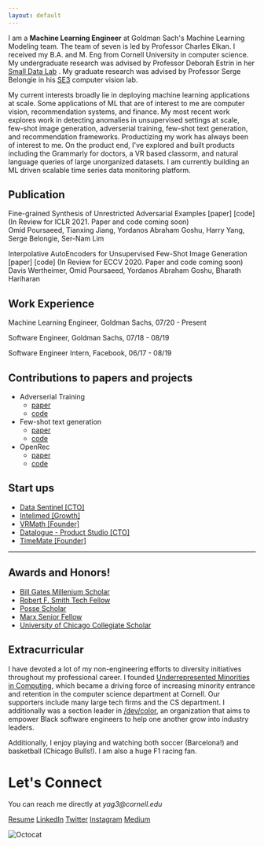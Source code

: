 ```yaml
---
layout: default
---
```


I am a **Machine Learning Engineer** at Goldman Sach's Machine Learning Modeling team. The team of seven is led by Professor Charles Elkan. I received my B.A. and M. Eng from Cornell University in computer science. My undergraduate research was advised by Professor Deborah Estrin in her [Small Data Lab](https://smalldata.io/) . My graduate research was advised by Professor Serge Belongie in his [SE3](https://vision.cornell.edu/se3/people/serge-belongie) computer vision lab. 

My current interests broadly lie in deploying machine learning applications at scale. Some applications of ML that are of interest to me are computer vision, recommendation systems, and finance. My most recent work explores work in detecting anomalies in unsupervised settings at scale, few-shot image generation, adverserial training, few-shot text generation, and recommendation frameworks. Productizing my work has always been of interest to me. On the product end, I've explored and built products including the Grammarly for doctors, a VR based classorm, and natural language queries of large unorganized datasets. I am currently building an ML driven scalable time series data monitoring platform. 

## Publication

Fine-grained Synthesis of Unrestricted Adversarial Examples
[paper] [code] (In Review for ICLR 2021. Paper and code coming soon)  
  Omid Poursaeed, Tianxing Jiang, Yordanos Abraham Goshu, Harry Yang, Serge Belongie, Ser-Nam Lim

Interpolative AutoEncoders for Unsupervised Few-Shot Image Generation 
[paper] [code] (In Review for ECCV 2020. Paper and code coming soon)  
  Davis Wertheimer, Omid Poursaeed, Yordanos Abraham Goshu, Bharath Hariharan

## Work Experience 

Machine Learning Engineer, Goldman Sachs, 07/20 - Present

Software Engineer, Goldman Sachs, 07/18 - 08/19

Software Engineer Intern, Facebook, 06/17 - 08/19

## Contributions to papers and projects

* Adverserial Training
  * [paper](https://arxiv.org/abs/1911.09058)
  * [code](https://github.com/ygoshu/HidingInStyle)
* Few-shot text generation
  * [paper](./Few_Shot_Text_Generation.pdf)
  * [code](https://github.com/ygoshu/FewShotTextGen)
* OpenRec
  * [paper](https://openrec.ai/)
  * [code](https://github.com/ygoshu/openrec)

## Start ups

* [Data Sentinel [CTO] ](https://www.goldmansachs.com/about-us/culture-of-innovation/gs-accelerate/)
* [Intelimed [Growth] ](https://ziyuqiu.github.io/IntelliCode/)
* [VRMath [Founder]](https://sites.google.com/cornell.edu/cs5650-projects-2019/projects/vrmath?authuser=0)
* [Datalogue - Product Studio [CTO]](http://buildboard-10044.cornelltech.io/fall-2019/team_pages/F19-T021.html)
* [TimeMate [Founder]](https://github.com/rdeeban/TimeMate)

* * *

## Awards and Honors!

* [Bill Gates Millenium Scholar](https://gmsp.org/) 
* [Robert F. Smith Tech Fellow](./rfs)
* [Posse Scholar](https://www.possefoundation.org/about-posse)
* [Marx Senior Fellow](http://www.cs.cornell.edu/Ugrad/Marx2000.html#Marx)
* [University of Chicago Collegiate Scholar](https://collegiatescholars.uchicago.edu/)

## Extracurricular

I have devoted a lot of my non-engineering efforts to diversity initiatives throughout my professional career. I founded [Underrepresented Minorities in Computing](https://urmc-website.herokuapp.com/), which became a driving force of increasing minority entrance and retention in the computer science department at Cornell. Our supporters include many large tech firms and the CS department. I additionally was a section leader in [/dev/color](https://www.devcolor.org/), an organization that aims to empower Black software engineers to help one another grow into industry leaders. 

Additionally, I enjoy playing and watching both soccer (Barcelona!) and basketball (Chicago Bulls!). I am also a huge F1 racing fan.


# Let's Connect
You can reach me directly at _yag3@cornell.edu_

[Resume](./Goshu_Yordanos_20.pdf)
[LinkedIn](https://www.linkedin.com/in/yordanos-goshu-b3361aa3/)
[Twitter](https://twitter.com/GoshuYordanos)
[Instagram](https://www.instagram.com/yordiyordi/)
[Medium](https://medium.com/@yag3)

![Octocat](https://github.githubassets.com/images/icons/emoji/octocat.png)
